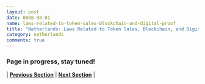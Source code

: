 ```yaml
---
layout: post
date: 0008-08-01
name: laws-related-to-token-sales-blockchain-and-digital-proof
title: "Netherlands: Laws Related to Token Sales, Blockchain, and Digital Proof"
category: netherlands
comments: true
---
```


### Page in progress, stay tuned!



| **[Previous Section]( https://neo-project.github.io/global-blockchain-compliance-hub//netherlands/netherlands-governing-by-law.html)** | **[Next Section]( https://neo-project.github.io/global-blockchain-compliance-hub//netherlands/netherlands-securities-related-laws.html)** |
